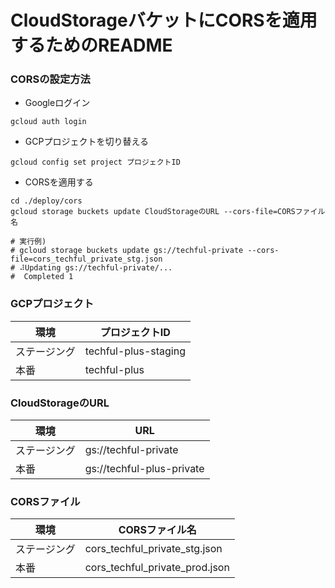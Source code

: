 # CloudStorageバケットにCORSを適用するためのREADME

### CORSの設定方法
- Googleログイン
``` shell
gcloud auth login
```

- GCPプロジェクトを切り替える
``` shell
gcloud config set project プロジェクトID
```

- CORSを適用する
``` shell
cd ./deploy/cors
gcloud storage buckets update CloudStorageのURL --cors-file=CORSファイル名

# 実行例)
# gcloud storage buckets update gs://techful-private --cors-file=cors_techful_private_stg.json
# ⠼Updating gs://techful-private/...
#  Completed 1
```

### GCPプロジェクト
| 環境 | プロジェクトID |
| --- | --- |
| ステージング | techful-plus-staging |
| 本番 | techful-plus |

### CloudStorageのURL
| 環境 | URL |
| --- | --- |
| ステージング | gs://techful-private |
| 本番 | gs://techful-plus-private |

### CORSファイル
| 環境 | CORSファイル名 |
| --- | --- |
| ステージング | cors_techful_private_stg.json |
| 本番 | cors_techful_private_prod.json |
